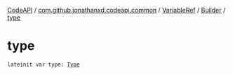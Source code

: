 [CodeAPI](../../../index.md) / [com.github.jonathanxd.codeapi.common](../../index.md) / [VariableRef](../index.md) / [Builder](index.md) / [type](.)

# type

`lateinit var type: `[`Type`](http://docs.oracle.com/javase/6/docs/api/java/lang/reflect/Type.html)